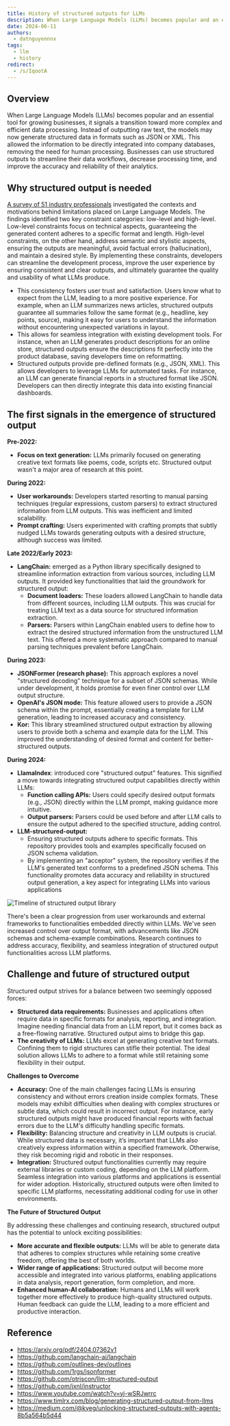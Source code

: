 ```yaml
---
title: History of structured outputs for LLMs
description: When Large Language Models (LLMs) becomes popular and an essential tool for growing businesses, it signals a transition toward more complex and efficient data processing. Instead of outputting raw text, the models may now generate structured data in formats such as JSON or XML. This allowed the information to be directly integrated into company databases, removing the need for human processing. Businesses can use structured outputs to streamline their data workflows, decrease processing time, and improve the accuracy and reliability of their analytics.
date: 2024-06-11
authors:
  - datnguyennnx
tags:
  - llm
  - history
redirect:
  - /s/IqootA
---
```


## Overview

When Large Language Models (LLMs) becomes popular and an essential tool for growing businesses, it signals a transition toward more complex and efficient data processing. Instead of outputting raw text, the models may now generate structured data in formats such as JSON or XML. This allowed the information to be directly integrated into company databases, removing the need for human processing. Businesses can use structured outputs to streamline their data workflows, decrease processing time, and improve the accuracy and reliability of their analytics.

## Why structured output is needed

[A survey of 51 industry professionals](https://arxiv.org/pdf/2404.07362v1) investigated the contexts and motivations behind limitations placed on Large Language Models. The findings identified two key constraint categories: low-level and high-level. Low-level constraints focus on technical aspects, guaranteeing the generated content adheres to a specific format and length. High-level constraints, on the other hand, address semantic and stylistic aspects, ensuring the outputs are meaningful, avoid factual errors (hallucination), and maintain a desired style. By implementing these constraints, developers can streamline the development process, improve the user experience by ensuring consistent and clear outputs, and ultimately guarantee the quality and usability of what LLMs produce.

- This consistency fosters user trust and satisfaction. Users know what to expect from the LLM, leading to a more positive experience. For example, when an LLM summarizes news articles, structured outputs guarantee all summaries follow the same format (e.g., headline, key points, source), making it easy for users to understand the information without encountering unexpected variations in layout.
- This allows for seamless integration with existing development tools. For instance, when an LLM generates product descriptions for an online store, structured outputs ensure the descriptions fit perfectly into the product database, saving developers time on reformatting.
- Structured outputs provide pre-defined formats (e.g., JSON, XML). This allows developers to leverage LLMs for automated tasks. For instance, an LLM can generate financial reports in a structured format like JSON. Developers can then directly integrate this data into existing financial dashboards.

## The first signals in the emergence of structured output

**Pre-2022:**

- **Focus on text generation:** LLMs primarily focused on generating creative text formats like poems, code, scripts etc. Structured output wasn't a major area of research at this point.

**During 2022:**

- **User workarounds:** Developers started resorting to manual parsing techniques (regular expressions, custom parsers) to extract structured information from LLM outputs. This was inefficient and limited scalability.
- **Prompt crafting:** Users experimented with crafting prompts that subtly nudged LLMs towards generating outputs with a desired structure, although success was limited.

**Late 2022/Early 2023:**

- **LangChain:** emerged as a Python library specifically designed to streamline information extraction from various sources, including LLM outputs. It provided key functionalities that laid the groundwork for structured output:
  - **Document loaders:** These loaders allowed LangChain to handle data from different sources, including LLM outputs. This was crucial for treating LLM text as a data source for structured information extraction.
  - **Parsers:** Parsers within LangChain enabled users to define how to extract the desired structured information from the unstructured LLM text. This offered a more systematic approach compared to manual parsing techniques prevalent before LangChain.

**During 2023:**

- **JSONFormer (research phase):** This approach explores a novel "structured decoding" technique for a subset of JSON schemas. While under development, it holds promise for even finer control over LLM output structure.
- **OpenAI's JSON mode:** This feature allowed users to provide a JSON schema within the prompt, essentially creating a template for LLM generation, leading to increased accuracy and consistency.
- **Kor:** This library streamlined structured output extraction by allowing users to provide both a schema and example data for the LLM. This improved the understanding of desired format and content for better-structured outputs.

**During 2024:**

- **LlamaIndex**: introduced core "structured output" features. This signified a move towards integrating structured output capabilities directly within LLMs:
  - **Function calling APIs:** Users could specify desired output formats (e.g., JSON) directly within the LLM prompt, making guidance more intuitive.
  - **Output parsers:** Parsers could be used before and after LLM calls to ensure the output adhered to the specified structure, adding control.
- **LLM-structured-output:**
  - Ensuring structured outputs adhere to specific formats. This repository provides tools and examples specifically focused on JSON schema validation.
  - By implementing an "acceptor" system, the repository verifies if the LLM's generated text conforms to a predefined JSON schema. This functionality promotes data accuracy and reliability in structured output generation, a key aspect for integrating LLMs into various applications

![Timeline of structured output library](assets/history-of-structured-output-for-llms_timelinecycle.webp)

There's been a clear progression from user workarounds and external frameworks to functionalities embedded directly within LLMs. We've seen increased control over output format, with advancements like JSON schemas and schema-example combinations. Research continues to address accuracy, flexibility, and seamless integration of structured output functionalities across LLM platforms.

## Challenge and future of structured output

Structured output strives for a balance between two seemingly opposed forces:

- **Structured data requirements:** Businesses and applications often require data in specific formats for analysis, reporting, and integration. Imagine needing financial data from an LLM report, but it comes back as a free-flowing narrative. Structured output aims to bridge this gap.
- **The creativity of LLMs:** LLMs excel at generating creative text formats. Confining them to rigid structures can stifle their potential. The ideal solution allows LLMs to adhere to a format while still retaining some flexibility in their output.

**Challenges to Overcome**

- **Accuracy:** One of the main challenges facing LLMs is ensuring consistency and without errors creation inside complex formats. These models may exhibit difficulties when dealing with complex structures or subtle data, which could result in incorrect output. For instance, early structured outputs might have produced financial reports with factual errors due to the LLM's difficulty handling specific formats.
- **Flexibility:** Balancing structure and creativity in LLM outputs is crucial. While structured data is necessary, it’s important that LLMs also creatively express information within a specified framework. Otherwise, they risk becoming rigid and robotic in their responses.
- **Integration:** Structured output functionalities currently may require external libraries or custom coding, depending on the LLM platform. Seamless integration into various platforms and applications is essential for wider adoption. Historically, structured outputs were often limited to specific LLM platforms, necessitating additional coding for use in other environments.

**The Future of Structured Output**

By addressing these challenges and continuing research, structured output has the potential to unlock exciting possibilities:

- **More accurate and flexible outputs:** LLMs will be able to generate data that adheres to complex structures while retaining some creative freedom, offering the best of both worlds.
- **Wider range of applications:** Structured output will become more accessible and integrated into various platforms, enabling applications in data analysis, report generation, form completion, and more.
- **Enhanced human-AI collaboration:** Humans and LLMs will work together more effectively to produce high-quality structured outputs. Human feedback can guide the LLM, leading to a more efficient and productive interaction.

## Reference

- https://arxiv.org/pdf/2404.07362v1
- https://github.com/langchain-ai/langchain
- https://github.com/outlines-dev/outlines
- https://github.com/1rgs/jsonformer
- https://github.com/otriscon/llm-structured-output
- https://github.com/jxnl/instructor
- https://www.youtube.com/watch?v=yj-wSRJwrrc
- https://www.timlrx.com/blog/generating-structured-output-from-llms
- https://medium.com/@kyeg/unlocking-structured-outputs-with-agents-8b5a564b5d44
